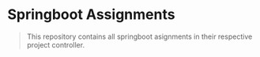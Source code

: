# Springboot Assignments

> This repository contains all springboot asignments in their respective project controller.
